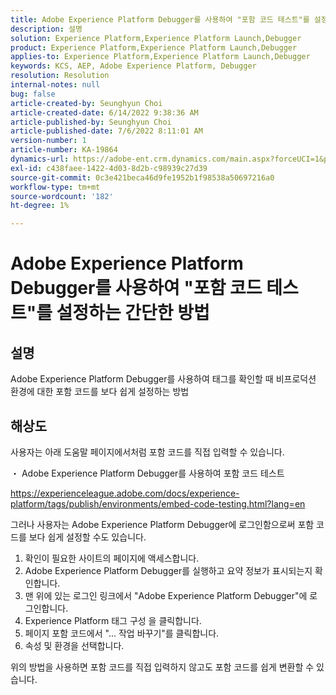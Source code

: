 ```yaml
---
title: Adobe Experience Platform Debugger를 사용하여 "포함 코드 테스트"를 설정하는 간단한 방법
description: 설명
solution: Experience Platform,Experience Platform Launch,Debugger
product: Experience Platform,Experience Platform Launch,Debugger
applies-to: Experience Platform,Experience Platform Launch,Debugger
keywords: KCS, AEP, Adobe Experience Platform, Debugger
resolution: Resolution
internal-notes: null
bug: false
article-created-by: Seunghyun Choi
article-created-date: 6/14/2022 9:38:36 AM
article-published-by: Seunghyun Choi
article-published-date: 7/6/2022 8:11:01 AM
version-number: 1
article-number: KA-19864
dynamics-url: https://adobe-ent.crm.dynamics.com/main.aspx?forceUCI=1&pagetype=entityrecord&etn=knowledgearticle&id=5741b3bf-c5eb-ec11-bb3d-000d3a5c4292
exl-id: c438faee-1422-4d03-8d2b-c98939c27d39
source-git-commit: 0c3e421beca46d9fe1952b1f98538a50697216a0
workflow-type: tm+mt
source-wordcount: '182'
ht-degree: 1%

---
```


# Adobe Experience Platform Debugger를 사용하여 &quot;포함 코드 테스트&quot;를 설정하는 간단한 방법

## 설명

Adobe Experience Platform Debugger를 사용하여 태그를 확인할 때 비프로덕션 환경에 대한 포함 코드를 보다 쉽게 설정하는 방법 

## 해상도


사용자는 아래 도움말 페이지에서처럼 포함 코드를 직접 입력할 수 있습니다.

・ Adobe Experience Platform Debugger를 사용하여 포함 코드 테스트

https://experienceleague.adobe.com/docs/experience-platform/tags/publish/environments/embed-code-testing.html?lang=en

그러나 사용자는 Adobe Experience Platform Debugger에 로그인함으로써 포함 코드를 보다 쉽게 설정할 수도 있습니다.

1. 확인이 필요한 사이트의 페이지에 액세스합니다.
2. Adobe Experience Platform Debugger를 실행하고 요약 정보가 표시되는지 확인합니다.
3. 맨 위에 있는 로그인 링크에서 &quot;Adobe Experience Platform Debugger&quot;에 로그인합니다.
4. Experience Platform 태그 구성 을 클릭합니다.
5. 페이지 포함 코드에서 &quot;... 작업 바꾸기&quot;를 클릭합니다.
6. 속성 및 환경을 선택합니다.

위의 방법을 사용하면 포함 코드를 직접 입력하지 않고도 포함 코드를 쉽게 변환할 수 있습니다.
